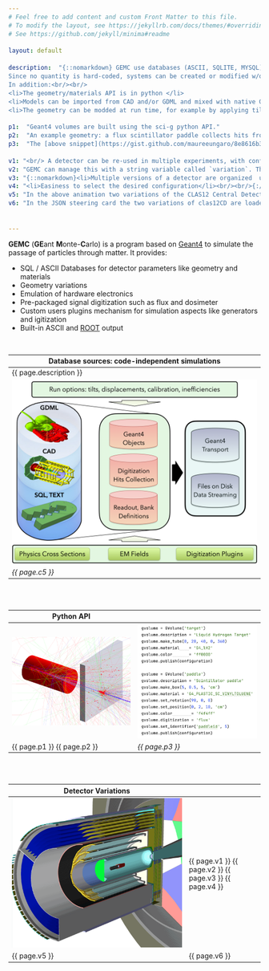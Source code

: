 ```yaml
---
# Feel free to add content and custom Front Matter to this file.
# To modify the layout, see https://jekyllrb.com/docs/themes/#overriding-theme-defaults
# See https://github.com/jekyll/minima#readme

layout: default

description:  "{::nomarkdown} GEMC use databases (ASCII, SQLITE, MYSQL) to create Geant4 simulation objects such as geometry, materials, etc. 
Since no quantity is hard-coded, systems can be created or modified w/o re-compiling the code.
In addition:<br/><br/>
<li>The geometry/materials API is in python </li>
<li>Models can be imported from CAD and/or GDML and mixed with native Geant4 volumes</li>
<li>The geometry can be modded at run time, for example by applying tilts / displacements</li><br/>{:/}"

p1:  "Geant4 volumes are built using the sci-g python API."
p2:  "An example geometry: a flux scintillator paddle collects hits from protons impinging on a liquid hydrogen target"
p3:  "The [above snippet](https://gist.github.com/maureeungaro/8e8616b388d65df0c8168a6b205f0c43) is the only code needed to build the geometry and record all tracks hitting the paddle."

v1: "<br/> A detector can be re-used in multiple experiments, with configuration changes such as shifts components, changes of materials, addition or removal of certain volumes.<br/><br/>"
v2: "GEMC can manage this with a string variable called `variation`. This has the advantages:<br/><br/>"
v3: "{::nomarkdown}<li>Multiple versions of a detector are organized  using a single string</li>"
v4: "<li>Easiness to select the desired configuration</li><br/><br/>{:/}"
v5: "In the above animation two variations of the CLAS12 Central Detector (*clas12CD*) are shown. The geometries are identical except for the position of the target. <br/>"
v6: "In the JSON steering card the two variations of clas12CD are loaded by specifying the variation name: <br/><br/> <font size=\"2\"> { \"system\": \"clas12CD\", \"variation\": \"nominal\" } <br/>  { \"system\": \"clas12CD\", \"variation\": \"targetShift\" }</font>"


---
```


**GEMC** (**GE**ant **M**onte-**C**arlo) is a program based on [Geant4](https://geant4.web.cern.ch) 
to simulate the passage of particles through matter.
It provides:<br/>

- SQL / ASCII Databases for detector parameters like geometry and materials
- Geometry variations
- Emulation of hardware electronics
- Pre-packaged signal digitization such as flux and dosimeter
- Custom users plugins mechanism for simulation aspects like generators and igitization
- Built-in ASCII and [ROOT](https://root.cern) output

<br/>

| Database sources: code-independent simulations |             
|------------------------------------------------|
| {{ page.description }}                         |
| ![gemcArch]                                    |
| *{{ page.c5 }}*                                |

<br/><br/>

| Python API                   |                                |
|------------------------------|--------------------------------|
| ![gemcExamplePic]            | ![gemcCodeExample]             |
| {{ page.p1 }}  {{ page.p2 }} | *{{ page.p3 }}*                |

<br/><br/>

| Detector Variations |                                                         |
|---------------------|---------------------------------------------------------|
| ![clas12v]          | {{ page.v1 }} {{ page.v2 }} {{ page.v3 }} {{ page.v4 }} |
| {{ page.v5 }}       | {{ page.v6 }}                                           |


<br/><br/>




[gemcArch]: assets/images/gemcArchitecture.png
[gemcCodeExample]: assets/images/pythonAPI.png
[gemcExamplePic]: assets/images/pythonAPIGeo.png
[clas12v]: assets/images/clas12v.gif

